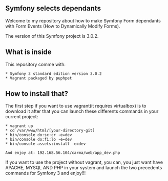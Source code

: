 Symfony selects dependants
--------------------------

Welcome to my repository about how to make Symfony Form
dependants with Form Events (How to Dynamically Modify Forms).

The version of this Symfony project is 3.0.2.

What is inside
--------------

This repository comme with:

    * Symfony 3 standard edition version 3.0.2
    * Vagrant packaged by puphpet

How to install that?
--------------------

The first step if you want to use vagrant(it requires virtualbox)
is to download it after that you can launch these differents commands
in your current project:

    * vagrant up
    * cd /var/www/html/[your-directory-git]
    * bin/console do:sc:cr -e=dev
    * bin/console do:fi:lo -e=dev
    * bin/console assets:install -e=dev
    
    And enjoy at: 192.168.56.104/carma/web/app_dev.php
    
If you want to use the project without vagrant, you can, you just
want have APACHE, MYSQL AND PHP in your system and launch the two
precedents commands for Symfony 3 and enjoy!!!
